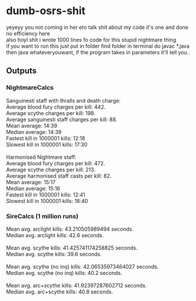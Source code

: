 # dumb-osrs-shit
yeyeyy
you not coming in her eto talk shit about my code it's one and done no efficiency here </br>
also hoyl shit i wrote 1000 lines fo code for this stupid nightmare thing </br>
if you want to run this just put in folder find folder in terminal do javac *.java then java whateveryouwant, if the program takes in parameters it'll tell you..</br>


## Outputs
### NightmareCalcs
Sanguinesti staff with thralls and death charge: </br>
Average blood fury charges per kill: 442. </br>
Average scythe charges per kill: 198. </br>
Average sanguinesti staff charges per kill: 88. </br>
Mean average: 			14:39 </br>
Median average: 		14:39 </br>
Fastest kill in 1000001 kills: 	12:18</br>
Slowest kill in 1000001 kills: 	17:30</br>
</br>
Harmonised Nightmare staff: </br>
Average blood fury charges per kill: 472. </br>
Average scythe charges per kill: 213. </br>
Average harmonised staff casts per kill: 82. </br>
Mean average: 			15:17 </br>
Median average: 		15:16 </br>
Fastest kill in 1000001 kills: 	12:41 </br>
Slowest kill in 1000001 kills: 	18:40 </br>

### SireCalcs (1 million runs)
Mean avg. arclight kills: 		43.210505989494 seconds. </br>
Median avg. arclight kills: 		42.6 seconds. </br>
</br>
Mean avg. scythe kills: 		41.425741174258825 seconds. </br>
Median avg. scythe kills: 		39.6 seconds. </br>
</br>
Mean avg. scythe (no inq) kills: 	42.06535973464027 seconds. </br>
Median avg. scythe (no inq) kills: 	40.2 seconds. </br>
</br>
Mean avg. arc+scythe kills: 		41.92397287602712 seconds. </br>
Median avg. arc+scythe kills: 		40.8 seconds. </br>


